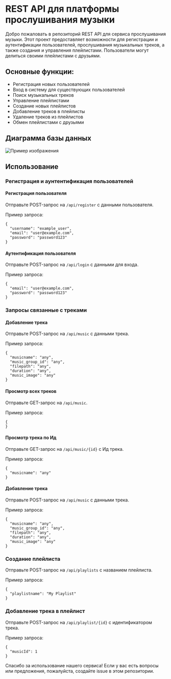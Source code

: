 <h1>REST API для платформы прослушивания музыки</h1>

<p>Добро пожаловать в репозиторий REST API для сервиса прослушивания музыки. Этот проект предоставляет возможности для регистрации и аутентификации пользователей, прослушивания музыкальных треков, а также создания и управления плейлистами. Пользователи могут делиться своими плейлистами с друзьями.</p>

<h2>Основные функции:</h2>
<ul>
    <li>Регистрация новых пользователей</li>
    <li>Вход в систему для существующих пользователей</li>
    <li>Поиск музыкальных треков</li>
    <li>Управление плейлистами</li>
    <li>Создание новых плейлистов</li>
    <li>Добавление треков в плейлисты</li>
    <li>Удаление треков из плейлистов</li>
    <li>Обмен плейлистами с друзьями</li>
</ul>

<h2>Диаграмма базы данных</h2>

<img src="https://github.com/ArtjomZadera/restapi_music_zadera_sut/assets/113170386/af7d0f2d-31c9-43c9-afdb-def950a338c3" alt="Пример изображения">

<h2>Использование</h2>

 <h3>Регистрация и аунтентификация пользователей</h3>
 
<h4>Регистрация пользователя</h4>
<p>Отправьте POST-запрос на <code>/api/register</code> с данными пользователя.</p>

<p>Пример запроса:</p>
<pre><code>{
  "username": "example_user",
  "email": "user@example.com",
  "password": "password123"
}</code></pre>

<h4>Аутентификация пользователя</h4>
<p>Отправьте POST-запрос на <code>/api/login</code> с данными для входа.</p>

<p>Пример запроса:</p>
<pre><code>{
  "email": "user@example.com",
  "password": "password123"
}</code></pre>

<h3>Запросы связанные с треками</h3>
<h4>Добавление трека</h4>
<p>Отправьте POST-запрос на <code>/api/music</code> с данными трека.</p>

<p>Пример запроса:</p>
<pre><code>{
  "musicname": "any",
  "music_group_id": "any",
  "filepath": "any",
  "duration": "any",
  "music_image": "any"
}</code></pre>

<h4>Просмотр всех треков</h4>
<p>Отправьте GET-запрос на <code>/api/music</code>.</p>

<p>Пример запроса:</p>
<pre><code>{
}</code></pre>

<h4>Просмотр трека по Ид</h4>
<p>Отправьте GET-запрос на <code>/api/music/{id}</code> с Ид трека.</p>

<p>Пример запроса:</p>
<pre><code>{
  "musicname": "any"
}</code></pre>

<h4>Добавление трека</h4>
<p>Отправьте POST-запрос на <code>/api/music</code> с данными трека.</p>

<p>Пример запроса:</p>
<pre><code>{
  "musicname": "any",
  "music_group_id": "any",
  "filepath": "any",
  "duration": "any",
  "music_image": "any"
}</code></pre>

<h3>Создание плейлиста</h3>
<p>Отправьте POST-запрос на <code>/api/playlists</code> с названием плейлиста.</p>

<p>Пример запроса:</p>
<pre><code>{
  "playlistname": "My Playlist"
}</code></pre>

<h3>Добавление трека в плейлист</h3>
<p>Отправьте POST-запрос на <code>/api/playlist/{id}</code> с идентификатором трека.</p>

<p>Пример запроса:</p>
<pre><code>{
  "musicId": 1
}</code></pre>

<p>Спасибо за использование нашего сервиса! Если у вас есть вопросы или предложения, пожалуйста, создайте issue в этом репозитории.</p>
